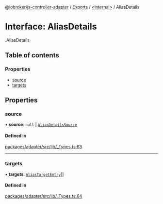 [@iobroker/js-controller-adapter](../README.md) / [Exports](../modules.md) / [<internal\>](../modules/internal_.md) / AliasDetails

# Interface: AliasDetails

[<internal>](../modules/internal_.md).AliasDetails

## Table of contents

### Properties

- [source](internal_.AliasDetails.md#source)
- [targets](internal_.AliasDetails.md#targets)

## Properties

### source

• **source**: ``null`` \| [`AliasDetailsSource`](internal_.AliasDetailsSource.md)

#### Defined in

[packages/adapter/src/lib/_Types.ts:63](https://github.com/ioBroker/ioBroker.js-controller/blob/8ea66616/packages/adapter/src/lib/_Types.ts#L63)

___

### targets

• **targets**: [`AliasTargetEntry`](internal_.AliasTargetEntry.md)[]

#### Defined in

[packages/adapter/src/lib/_Types.ts:64](https://github.com/ioBroker/ioBroker.js-controller/blob/8ea66616/packages/adapter/src/lib/_Types.ts#L64)
